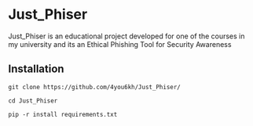 # Just_Phiser
Just_Phiser is an educational project developed for one of the courses in my university and its an Ethical Phishing Tool for Security Awareness

## Installation
```
git clone https://github.com/4you6kh/Just_Phiser/

cd Just_Phiser 

pip -r install requirements.txt
```
